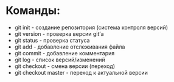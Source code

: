 # **Команды:**
* git init - создание репозитория (система контроля версий)
* git version - проверка версии git’а
* git status - проверка статуса
* git add - добавление отслеживания файла
* git commit - добавление комментария
* git log - список версий/изменений
* git checkout - смена версии (переход)
* git checkout master - переход к актуальной версии

